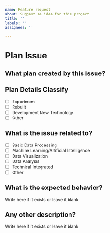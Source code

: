 ```yaml
---
name: Feature request
about: Suggest an idea for this project
title: ''
labels: ''
assignees: ''

---
```


# Plan Issue

## What plan created by this issue?

## Plan Details Classify

- [ ] Experiment
- [ ] Rebuilt
- [ ] Development New Technology
- [ ] Other

## What is the issue related to?

- [ ] Basic Data Processing
- [ ] Machine Learning/Artificial Intelligence
- [ ] Data Visualization
- [ ] Data Analysis
- [ ] Technical Integrated
- [ ] Other

## What is the expected behavior?

Write here if it exists or leave it blank

## Any other description?

Write here if it exists or leave it blank

